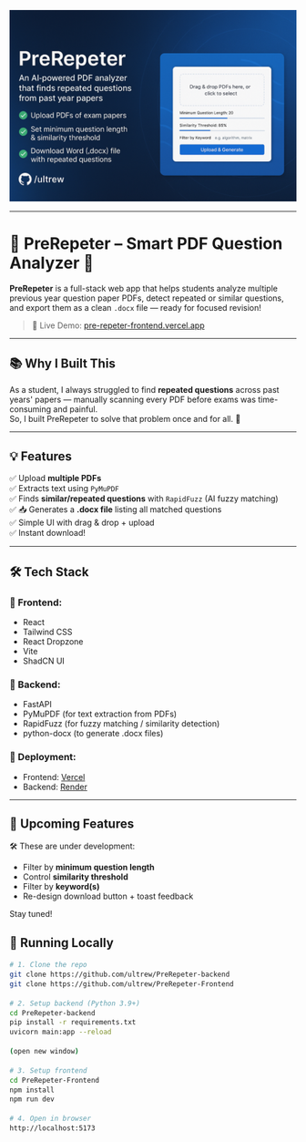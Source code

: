 ![PreRepeter Screenshot](https://github.com/ultrew/PreRepeter/blob/ae3f4e26ac56c1d4a3833b1ca0565bd542f285c8/img.png?raw=true)

---
# 📄 PreRepeter – Smart PDF Question Analyzer 🧠

**PreRepeter** is a full-stack web app that helps students analyze multiple previous year question paper PDFs, detect repeated or similar questions, and export them as a clean `.docx` file — ready for focused revision!

> 🚀 Live Demo: [pre-repeter-frontend.vercel.app](https://pre-repeter-frontend.vercel.app)

---

## 📚 Why I Built This

As a student, I always struggled to find **repeated questions** across past years' papers — manually scanning every PDF before exams was time-consuming and painful.  
So, I built PreRepeter to solve that problem once and for all. 🔁

---

## 💡 Features

✅ Upload **multiple PDFs**  
✅ Extracts text using `PyMuPDF`  
✅ Finds **similar/repeated questions** with `RapidFuzz` (AI fuzzy matching)  
✅ 📥 Generates a **.docx file** listing all matched questions  
✅ Simple UI with drag & drop + upload  
✅ Instant download!

---

## 🛠 Tech Stack

### 🔹 Frontend:
- React
- Tailwind CSS
- React Dropzone
- Vite
- ShadCN UI

### 🔹 Backend:
- FastAPI
- PyMuPDF (for text extraction from PDFs)
- RapidFuzz (for fuzzy matching / similarity detection)
- python-docx (to generate .docx files)

### 🔹 Deployment:
- Frontend: [Vercel](https://vercel.com)
- Backend: [Render](https://render.com)

---

## 🚧 Upcoming Features

🛠 These are under development:
- Filter by **minimum question length**  
- Control **similarity threshold**  
- Filter by **keyword(s)**  
- Re-design download button + toast feedback

Stay tuned!

## 🧪 Running Locally

```bash
# 1. Clone the repo
git clone https://github.com/ultrew/PreRepeter-backend
git clone https://github.com/ultrew/PreRepeter-Frontend

# 2. Setup backend (Python 3.9+)
cd PreRepeter-backend
pip install -r requirements.txt
uvicorn main:app --reload

(open new window)

# 3. Setup frontend
cd PreRepeter-Frontend
npm install
npm run dev

# 4. Open in browser
http://localhost:5173

